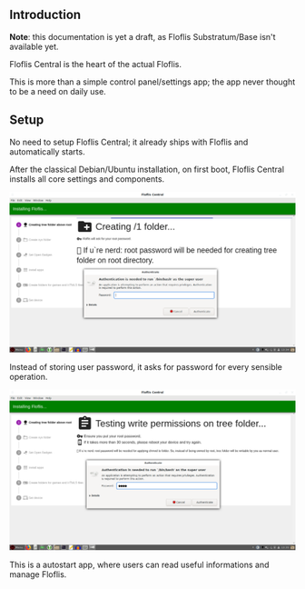 ## Introduction

**Note**: this documentation is yet a draft, as Floflis Substratum/Base isn't available yet.

Floflis Central is the heart of the actual Floflis.

This is more than a simple control panel/settings app; the app never thought to be a need on daily use.

## Setup

No need to setup Floflis Central; it already ships with Floflis and automatically starts.

After the classical Debian/Ubuntu installation, on first boot, Floflis Central installs all core settings and components.

![](img/screen/flofliscentral/root.png)

Instead of storing user password, it asks for password for every sensible operation.

![](img/screen/flofliscentral/rootagain.png)

This is a autostart app, where users can read useful informations and manage Floflis.
